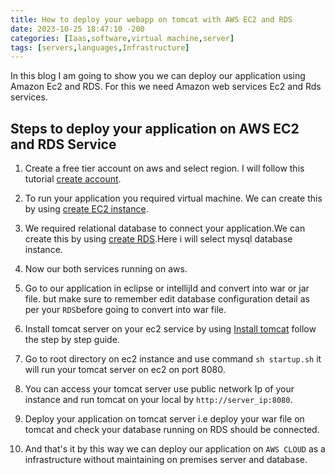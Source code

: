 ```yaml
---
title: How to deploy your webapp on tomcat with AWS EC2 and RDS 
date: 2023-10-25 18:47:10 -200
categories: [Iaas,software,virtual machine,server]
tags: [servers,languages,Infrastructure]
---
```


In this blog  I am going to show you we can deploy our application using Amazon Ec2 and RDS. For this we need Amazon web services Ec2 and Rds services. 

## Steps to deploy your application on AWS EC2 and RDS Service

1. Create a free tier account on aws and select region. I will follow this tutorial  [create account](https://www.youtube.com/watch?v=xi-JDeceLeI&list=PLpLBSl8eY8jQJ97s0BepJco73zCgbG_VP&index=16).

2. To run your application you required virtual machine. We can create this by using [create EC2 instance](https://www.youtube.com/watch?v=uI2iDk8iTps&list=PLpLBSl8eY8jQJ97s0BepJco73zCgbG_VP&index=9).

3. We required relational database to connect your application.We can create this by using [create RDS](https://www.youtube.com/watch?v=87seroYw8iI&list=PLpLBSl8eY8jQJ97s0BepJco73zCgbG_VP&index=22).Here  i will select mysql database instance.

4. Now our both services running on aws.

5. Go to our application in eclipse or intellijId and convert into war or jar file. but make sure to  remember edit database configuration detail as per your ```RDS```before going to convert into war file.

6. Install tomcat server on your ec2 service by using [Install tomcat](https://medium.com/@raguyazhin/step-by-step-guide-to-install-apache-tomcat-on-amazon-linux-120748a151a9) follow the step by step guide.

7. Go to root directory on ec2 instance and use command ```sh startup.sh``` it will run your tomcat server on ec2 on port 8080.

8. You can access your tomcat server use public network Ip of your instance and run tomcat on your local by ```http://server_ip:8080```.

9. Deploy your application on tomcat server i.e deploy your war file on tomcat and check your database running on RDS should be connected.

10. And that's it by this way we can deploy our application on ```AWS CLOUD``` as a infrastructure without maintaining on premises server and database.